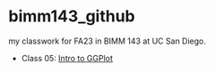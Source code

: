 # bimm143_github
my classwork for FA23 in BIMM 143 at UC San Diego. 

- Class 05: [Intro to GGPlot](https://github.com/IdkwhyImhere99/bimm143_github/blob/main/Class_05/Class_05.pdf)
